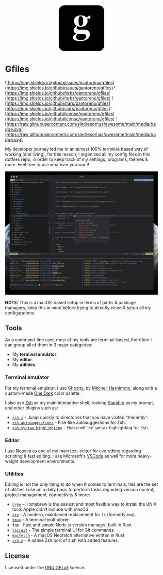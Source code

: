 <p align="center">
  <img src=".github/icon.png" width="150" />
</p>

# Gfiles

![https://img.shields.io/github/issues/gantoreno/gfiles](https://img.shields.io/github/issues/gantoreno/gfiles) ![https://img.shields.io/github/forks/gantoreno/gfiles](https://img.shields.io/github/forks/gantoreno/gfiles) ![https://img.shields.io/github/stars/gantoreno/gfiles](https://img.shields.io/github/stars/gantoreno/gfiles) ![https://img.shields.io/github/license/gantoreno/gfiles](https://img.shields.io/github/license/gantoreno/gfiles) ![https://raw.githubusercontent.com/sindresorhus/awesome/main/media/badge.svg](https://raw.githubusercontent.com/sindresorhus/awesome/main/media/badge.svg)

My developer journey led me to an almost 100% terminal-based way of working (and living), for this reason, I organized all my config files in this dotfiles repo, in order to keep track of my settings, programs, themes & more. Feel free to use whatever you want!

![./.github/screenshot.png](./.github/screenshot.png)

**NOTE:** This is a macOS-based setup in terms of paths & package managers, keep this in mind before trying to directly clone & setup all my configurations.

## Tools

As a command-line user, most of my tools are terminal-based, therefore I can group all of them in 3 major categories:

- My **terminal emulator**.
- My **editor**.
- My **utilities**.

### Terminal emulator

For my terminal emulator, I use [Ghostty](https://github.com/ghostty-org), by [Mitchell Hashimoto](https://mitchellh.com/ghostty), along with a custom-made [One Dark](https://github.com/navarasu/onedark.nvim) color palette.

I also use [Zsh](https://www.zsh.org/) as my main interactive shell, rocking [Starship](https://starship.rs/) as my prompt, and other plugins such as:

- [`zsh-z`](https://github.com/agkozak/zsh-z) - Jump quickly to directories that you have visited "frecently".
- [`zsh-autosuggestions`](https://github.com/zsh-users/zsh-autosuggestions) - Fish-like autosuggestions for Zsh.
- [`zsh-syntax-highlighting`](https://github.com/zsh-users/zsh-syntax-highlighting) - Fish shell like syntax highlighting for Zsh.

### Editor

I use [Neovim](https://neovim.io/) as one of my main text-editor for everything regarding scripting & fast editing. I use Microsoft's [VSCode](https://code.visualstudio.com/) as well for more heavy-weight development environments.

### Utilities

Editing is not the only thing to do when it comes to terminals, this are the set of utilities I use on a daily basis to perform tasks regarding version control, project management, connectivity & more:

- [`brew`](https://brew.sh/index_es) - Homebrew is the easiest and most flexible way to install the UNIX tools Apple didn’t include with macOS.
- [`eza`](https://github.com/eza-community/eza) - A modern, maintained replacement for `ls` (formerly `exa`).
- [`tmux`](https://github.com/tmux/tmux) - A terminal multiplexer.
- [`fnm`](https://github.com/Schniz/fnm#shell-setup) - Fast and simple Node.js version manager, built in Rust.
- [`lazygit`](https://github.com/jesseduffield/lazygit) - The simple terminal UI for Git commands.
- [`macfetch`](https://github.com/gantoreno/macfetch) - A macOS Neofetch alternative written in Rust.
- [`zsh-z`](https://github.com/agkozak/zsh-z) - A native Zsh port of z.sh with added features.

## License

Licensed under the [GNU GPLv3](https://www.gnu.org/licenses/gpl-3.0.html) license.
